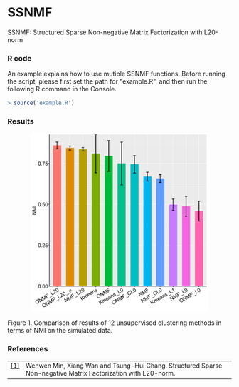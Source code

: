 # SSNMF

SSNMF: Structured Sparse Non-negative Matrix Factorization with L20-norm

### R code
An example explains how to use mutiple SSNMF functions. Before running the script, please first set the path for "example.R",
and then run the following R command in the Console. 

``` r
> source('example.R') 
```

### Results

<p align="center"> 
<img width="400" height="400"  src="https://github.com/wenwenmin/SSNMF/blob/main/Figure/res_barplot.png">
</p>
Figure 1. Comparison of results of 12 unsupervised clustering methods in terms of NMI on the simulated data.

### References
<table class="docutils footnote" frame="void" id="id2" rules="none">
<colgroup><col class="label" /><col /></colgroup>
<tbody valign="top">
<tr><td class="label"><a class="fn-backref" href="#id2">[1]</a></td><td> 
Wenwen Min, Xiang Wan and Tsung-Hui Chang. Structured Sparse Non-negative Matrix Factorization with L20-norm. 
</td></tr>
</tbody>
</table>
